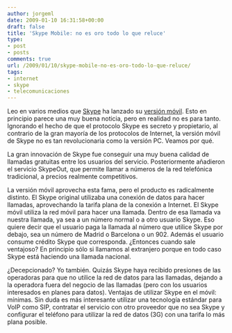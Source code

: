```yaml
---
author: jorgeml
date: 2009-01-10 16:31:58+00:00
draft: false
title: 'Skype Mobile: no es oro todo lo que reluce'
type: 
- post
- posts
comments: true
url: /2009/01/10/skype-mobile-no-es-oro-todo-lo-que-reluce/
tags:
- internet
- skype
- telecomunicaciones
---
```


Leo en varios medios que [Skype](http://www.skype.com) ha lanzado su [versión móvil](http://www.skype.com/intl/en/download/skype/mobile/). Esto en principio parece una muy buena noticia, pero en realidad no es para tanto. Ignorando el hecho de que el protocolo Skype es secreto y propietario, al contrario de la gran mayoría de los protocolos de Internet, la versión móvil de Skype no es tan revolucionaria como la versión PC. Veamos por qué.

La gran innovación de Skype fue conseguir una muy buena calidad de llamadas gratuitas entre los usuarios del servicio. Posteriormente añadieron el servicio SkypeOut, que permite llamar a números de la red telefónica tradicional, a precios realmente competitivos.

La versión móvil aprovecha esta fama, pero el producto es radicalmente distinto. El Skype original utilizaba una conexión de datos para hacer llamadas, aprovechando la tarifa plana de la conexión a Internet. El Skype móvil utiliza la red móvil para hacer una llamada. Dentro de esa llamada va nuestra llamada, ya sea a un número normal o a otro usuario Skype. Eso quiere decir que el usuario paga la llamada al número que utilice Skype por debajo, sea un número de Madrid o Barcelona o un 902. Además el usuario consume crédito Skype que corresponda. ¿Entonces cuando sale ventajoso? En principio sólo si llamamos al extranjero porque en todo caso Skype está haciendo una llamada nacional.

¿Decepcionado? Yo también. Quizás Skype haya recibido presiones de las operadoras para que no utilice la red de datos para las llamadas, dejando a la operadora fuera del negocio de las llamadas (pero con los usuarios interesados en planes para datos). Ventajas de utilizar Skype en el móvil: mínimas. Sin duda es más interesante utilizar una tecnología estándar para VoIP como SIP, contratar el servicio con otro proveedor que no sea Skype y configurar el teléfono para utilizar la red de datos (3G) con una tarifa lo más plana posible.
